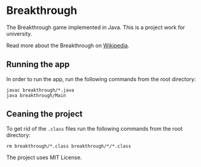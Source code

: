 # Breakthrough

The Breakthrough game implemented in Java. This is a project work for university.

Read more about the Breakthrough on [Wikipedia](https://en.wikipedia.org/wiki/Breakthrough_(board_game)).

## Running the app

In order to run the app, run the following commands from the root directory:
```
javac breakthrough/*.java
java breakthrough/Main
```
## Ceaning the project

To get rid of the `.class` files run the following commands from the root directory:

```
rm breakthrough/*.class breakthrough/*/*.class
```

The project uses MIT License.
